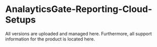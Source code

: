 # AnalayticsGate-Reporting-Cloud-Setups

All versions are uploaded and managed here. Furthermore, all support information for the product is located here.
